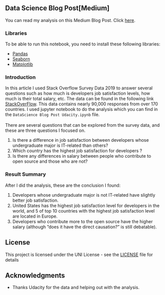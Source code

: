 ## Data Science Blog Post[Medium]

You can read my analysis on this Medium Blog Post. Click [here](https://medium.com/@siraj.the007/do-developers-from-it-undergrad-make-more-money-than-non-it-f96d78f118ec).

### Libraries
To be able to run this notebook, you need to install these following libraries:
- [Pandas](https://github.com/pandas-dev/pandas)
- [Seaborn](https://github.com/mwaskom/seaborn)
- [Matplotlib](https://github.com/matplotlib/matplotlib)

### Introduction
In this article I used Stack Overflow Survey Data 2019 to answer several questions such as how much is developers job satisfaction levels, how much is their total salary, etc. The data can be found in the following link [StackOverFlow](https://insights.stackoverflow.com/survey). This data contains nearly 90,000 responses from over 170 countries. I used jupyter notebook to do the analysis which you can find in the `DataScience Blog Post Udacity.ipynb` file.
<br>
<br>
There are several questions that can be explored from the survey data, and these are three questions I focused on.
1. Is there a difference in job satisfaction between developers whose undergraduate major is IT-related than others?
2. Which country has the highest job satisfaction for developers ?
3. Is there any differences in salary between people who contribute to open source and those who are not?

### Result Summary
After I did the analysis, these are the conclusion I found:
1. Developers whose undergraduate major is not IT-related have slightly better job satisfaction.
2. United States has the highest job satisfaction level for developers in the world, and 5 of top 10 countries with the highest job satisfaction level are located in Europe.
3. Developers who contribute more to the open source have the higher salary (although ”does it have the direct causation?” is still debatable).

## License

This project is licensed under the UNI License - see the [LICENSE](LICENSE) file for details

## Acknowledgments

* Thanks Udacity for the data and helping out with the analysis.
